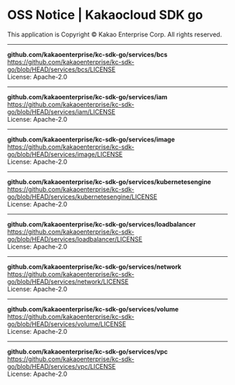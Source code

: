 # OSS Notice | Kakaocloud SDK go

This application is Copyright © Kakao Enterprise Corp. All rights reserved.

---

**github.com/kakaoenterprise/kc-sdk-go/services/bcs**  
https://github.com/kakaoenterprise/kc-sdk-go/blob/HEAD/services/bcs/LICENSE  
License: Apache-2.0

---

**github.com/kakaoenterprise/kc-sdk-go/services/iam**  
https://github.com/kakaoenterprise/kc-sdk-go/blob/HEAD/services/iam/LICENSE  
License: Apache-2.0

---

**github.com/kakaoenterprise/kc-sdk-go/services/image**  
https://github.com/kakaoenterprise/kc-sdk-go/blob/HEAD/services/image/LICENSE  
License: Apache-2.0

---

**github.com/kakaoenterprise/kc-sdk-go/services/kubernetesengine**  
https://github.com/kakaoenterprise/kc-sdk-go/blob/HEAD/services/kubernetesengine/LICENSE  
License: Apache-2.0

---

**github.com/kakaoenterprise/kc-sdk-go/services/loadbalancer**  
https://github.com/kakaoenterprise/kc-sdk-go/blob/HEAD/services/loadbalancer/LICENSE  
License: Apache-2.0

---

**github.com/kakaoenterprise/kc-sdk-go/services/network**  
https://github.com/kakaoenterprise/kc-sdk-go/blob/HEAD/services/network/LICENSE  
License: Apache-2.0

---

**github.com/kakaoenterprise/kc-sdk-go/services/volume**  
https://github.com/kakaoenterprise/kc-sdk-go/blob/HEAD/services/volume/LICENSE  
License: Apache-2.0

---

**github.com/kakaoenterprise/kc-sdk-go/services/vpc**  
https://github.com/kakaoenterprise/kc-sdk-go/blob/HEAD/services/vpc/LICENSE  
License: Apache-2.0


